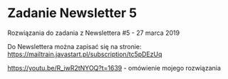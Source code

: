 # Zadanie Newsletter 5

Rozwiązania do zadania z Newslettera #5 - 27 marca 2019

Do Newslettera można zapisać się na stronie: https://mailtrain.javastart.pl/subscription/tc5pDEzUq

https://youtu.be/R_iwR2tNYOQ?t=1639 - omówienie mojego rozwiązania